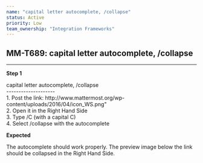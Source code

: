 ```yaml
---
name: "capital letter autocomplete, /collapse"
status: Active
priority: Low
team_ownership: "Integration Frameworks"
---
```


## MM-T689: capital letter autocomplete, /collapse

---

**Step 1**

capital letter autocomplete, /collapse\
\--------------------\
1\. Post the link: http\://www\.mattermost.org/wp-content/uploads/2016/04/icon\_WS.png"\
2\. Open it in the Right Hand Side\
3\. Type /C (with a capital C)\
4\. Select /collapse with the autocomplete

**Expected**

The autocomplete should work properly. The preview image below the link should be collapsed in the Right Hand Side.
